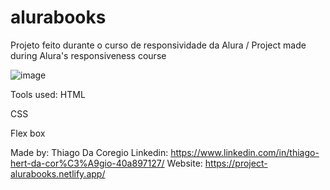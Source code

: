 # alurabooks
Projeto feito durante o curso de responsividade da Alura / Project made during Alura's responsiveness course

![image](https://user-images.githubusercontent.com/124211397/228094411-1e30ab99-fb9c-4a03-a51d-9cd3caa83558.png)

Tools used:
HTML

CSS

Flex box

Made by:
Thiago Da Coregio
Linkedin: https://www.linkedin.com/in/thiago-hert-da-cor%C3%A9gio-40a897127/
Website: https://project-alurabooks.netlify.app/
